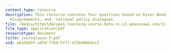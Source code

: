 ```yaml
---
content_type: resource
description: This resource contains four questions based on River Bend case, value-based
  disagreements, and  national policy dialogues.
file: /media/https%3A/open-learning-course-data-rc.s3.amazonaws.com/11-255-negotiation-and-dispute-resolution-in-the-public-sector-spring-2005/e6a3bb5fa459f7645ff7e32b4906dac2_journalassn_5.pdf
file_type: application/pdf
resourcetype: Document
title: journalassn_5.pdf
uid: e6a3bb5f-a459-f764-5ff7-e32b4906dac2
---
```

